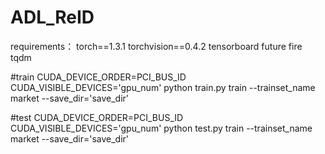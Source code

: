 # ADL_ReID

requirements：
torch==1.3.1
torchvision==0.4.2
tensorboard
future
fire
tqdm

#train
CUDA_DEVICE_ORDER=PCI_BUS_ID CUDA_VISIBLE_DEVICES='gpu_num' python train.py train --trainset_name market --save_dir='save_dir'

#test
CUDA_DEVICE_ORDER=PCI_BUS_ID CUDA_VISIBLE_DEVICES='gpu_num' python test.py train --trainset_name market --save_dir='save_dir'
